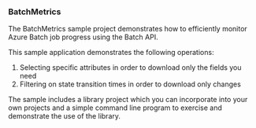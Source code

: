 ### BatchMetrics

The BatchMetrics sample project demonstrates how to efficiently monitor Azure Batch
job progress using the Batch API.

This sample application demonstrates the following operations:

1. Selecting specific attributes in order to download only the fields you need
2. Filtering on state transition times in order to download only changes

The sample includes a library project which you can incorporate into your own projects
and a simple command line program to exercise and demonstrate the use of the library.
